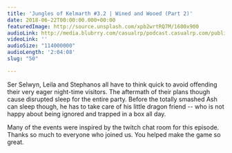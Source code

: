 ```yaml
---
title: 'Jungles of Kelmarth #3.2 | Wined and Wooed (Part 2)'
date: 2018-06-22T00:00:00.000+00:00
featuredImage: http://source.unsplash.com/xpb2wrtRQ7M/1600x900
audioLink: http://media.blubrry.com/casualrp/podcast.casualrp.com/public/Chapter%203%20Ep.%202%20_%20Wined%20and%20Wooed%20(Part%202).mp3
videoLink: ''
audioSize: "114000000"
audioLength: '2:04:08'
slug: "50"

---
```

Ser Selwyn, Leila and Stephanos all have to think quick to avoid offending their very eager night-time visitors. The aftermath of their plans though cause disrupted sleep for the entire party. Before the totally smashed Ash can sleep though, he has to take care of his little dragon friend -- who is not happy about being ignored and trapped in a box all day.

Many of the events were inspired by the twitch chat room for this episode. Thanks so much to everyone who joined us. You helped make the game so great.